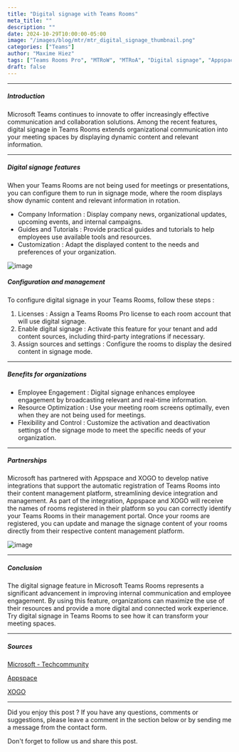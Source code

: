 ```yaml
---
title: "Digital signage with Teams Rooms"
meta_title: ""
description: ""
date: 2024-10-29T10:00:00-05:00
image: "/images/blog/mtr/mtr_digital_signage_thumbnail.png"
categories: ["Teams"]
author: "Maxime Hiez"
tags: ["Teams Rooms Pro", "MTRoW", "MTRoA", "Digital signage", "Appspace", "XOGO"]
draft: false
---
```

---

##### Introduction
Microsoft Teams continues to innovate to offer increasingly effective communication and collaboration solutions. Among the recent features, digital signage in Teams Rooms extends organizational communication into your meeting spaces by displaying dynamic content and relevant information.

---

##### Digital signage features
When your Teams Rooms are not being used for meetings or presentations, you can configure them to run in signage mode, where the room displays show dynamic content and relevant information in rotation.

- Company Information : Display company news, organizational updates, upcoming events, and internal campaigns.
- Guides and Tutorials : Provide practical guides and tutorials to help employees use available tools and resources.
- Customization : Adapt the displayed content to the needs and preferences of your organization.

![image](/images/blog/mtr/mtr_digital_signage_001.png)

##### Configuration and management
To configure digital signage in your Teams Rooms, follow these steps :

1. Licenses : Assign a Teams Rooms Pro license to each room account that will use digital signage.
2. Enable digital signage : Activate this feature for your tenant and add content sources, including third-party integrations if necessary.
3. Assign sources and settings : Configure the rooms to display the desired content in signage mode.

---

##### Benefits for organizations
- Employee Engagement : Digital signage enhances employee engagement by broadcasting relevant and real-time information.
- Resource Optimization : Use your meeting room screens optimally, even when they are not being used for meetings.
- Flexibility and Control : Customize the activation and deactivation settings of the signage mode to meet the specific needs of your organization.

---

##### Partnerships
Microsoft has partnered with Appspace and XOGO to develop native integrations that support the automatic registration of Teams Rooms into their content management platform, streamlining device integration and management. As part of the integration, Appspace and XOGO will receive the names of rooms registered in their platform so you can correctly identify your Teams Rooms in their management portal. Once your rooms are registered, you can update and manage the signage content of your rooms directly from their respective content management platform.

![image](/images/blog/mtr/mtr_digital_signage_002.png)

---


##### Conclusion
The digital signage feature in Microsoft Teams Rooms represents a significant advancement in improving internal communication and employee engagement. By using this feature, organizations can maximize the use of their resources and provide a more digital and connected work experience. Try digital signage in Teams Rooms to see how it can transform your meeting spaces.

---

##### Sources
[Microsoft - Techcommunity](https://techcommunity.microsoft.com/blog/microsoftteamsblog/digital-signage-in-teams-rooms-brings-your-messages-to-your-meeting-spaces/4281457)

[Appspace](https://www.appspace.com/digital-signage)

[XOGO](https://www.xogo.io/xogo-for-microsoft-teams-rooms)

---


Did you enjoy this post ? If you have any questions, comments or suggestions, please leave a comment in the section below or by sending me a message from the contact form.

Don't forget to follow us and share this post.